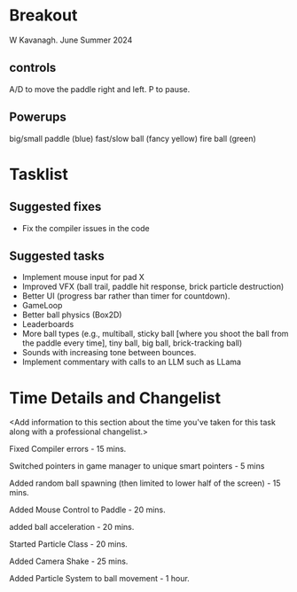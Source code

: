 # Breakout

W Kavanagh. June Summer 2024

## controls

A/D to move the paddle right and left.
P to pause.

## Powerups

big/small paddle (blue)
fast/slow ball (fancy yellow)
fire ball (green)

# Tasklist

## Suggested fixes

* Fix the compiler issues in the code

## Suggested tasks

* Implement mouse input for pad X 
* Improved VFX (ball trail, paddle hit response, brick particle destruction) 
* Better UI (progress bar rather than timer for countdown).
* GameLoop
* Better ball physics (Box2D)
* Leaderboards
* More ball types (e.g., multiball, sticky ball [where you shoot the ball from the paddle every time], tiny ball, big ball, brick-tracking ball)
* Sounds with increasing tone between bounces.
* Implement commentary with calls to an LLM such as LLama

# Time Details and Changelist
<Add information to this section about the time you've taken for this task along with a professional changelist.>

Fixed Compiler errors - 15 mins.

Switched pointers in game manager to unique smart pointers - 5 mins

Added random ball spawning (then limited to lower half of the screen) - 15 mins.

Added Mouse Control to Paddle - 20 mins.

added ball acceleration - 20 mins.

Started Particle Class - 20 mins.

Added Camera Shake - 25 mins.

Added Particle System to ball movement - 1 hour.

